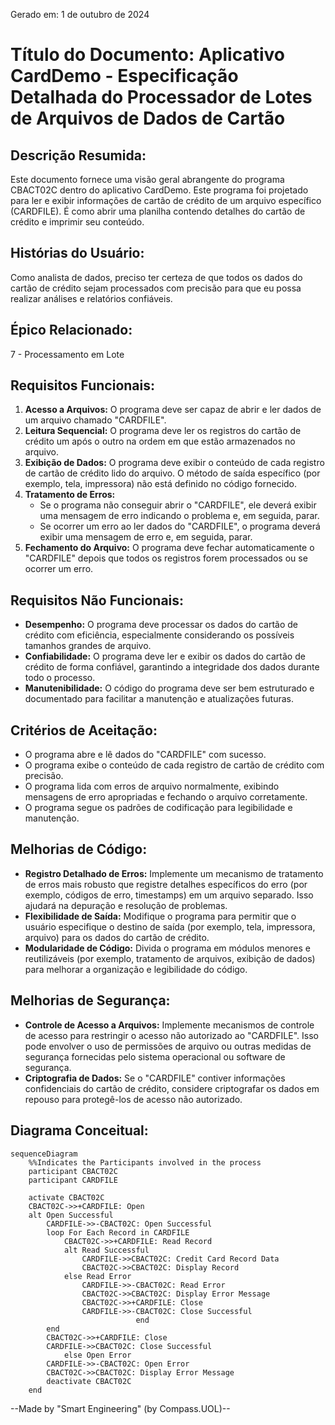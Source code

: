 Gerado em: 1 de outubro de 2024

# **Título do Documento:** Aplicativo CardDemo - Especificação Detalhada do Processador de Lotes de Arquivos de Dados de Cartão

## **Descrição Resumida:**

Este documento fornece uma visão geral abrangente do programa CBACT02C dentro do aplicativo CardDemo. Este programa foi projetado para ler e exibir informações de cartão de crédito de um arquivo específico (CARDFILE). É como abrir uma planilha contendo detalhes do cartão de crédito e imprimir seu conteúdo.

## **Histórias do Usuário:**

Como analista de dados, preciso ter certeza de que todos os dados do cartão de crédito sejam processados ​​com precisão para que eu possa realizar análises e relatórios confiáveis.

## **Épico Relacionado:** 
7 - Processamento em Lote

## **Requisitos Funcionais:**

1. **Acesso a Arquivos:** O programa deve ser capaz de abrir e ler dados de um arquivo chamado "CARDFILE".
2. **Leitura Sequencial:** O programa deve ler os registros do cartão de crédito um após o outro na ordem em que estão armazenados no arquivo.
3. **Exibição de Dados:** O programa deve exibir o conteúdo de cada registro de cartão de crédito lido do arquivo. O método de saída específico (por exemplo, tela, impressora) não está definido no código fornecido.
4. **Tratamento de Erros:**
    - Se o programa não conseguir abrir o "CARDFILE", ele deverá exibir uma mensagem de erro indicando o problema e, em seguida, parar.
    - Se ocorrer um erro ao ler dados do "CARDFILE", o programa deverá exibir uma mensagem de erro e, em seguida, parar.
5. **Fechamento do Arquivo:** O programa deve fechar automaticamente o "CARDFILE" depois que todos os registros forem processados ​​ou se ocorrer um erro.

## **Requisitos Não Funcionais:**

- **Desempenho:** O programa deve processar os dados do cartão de crédito com eficiência, especialmente considerando os possíveis tamanhos grandes de arquivo. 
- **Confiabilidade:** O programa deve ler e exibir os dados do cartão de crédito de forma confiável, garantindo a integridade dos dados durante todo o processo.
- **Manutenibilidade:** O código do programa deve ser bem estruturado e documentado para facilitar a manutenção e atualizações futuras.

## **Critérios de Aceitação:**

- O programa abre e lê dados do "CARDFILE" com sucesso.
- O programa exibe o conteúdo de cada registro de cartão de crédito com precisão.
- O programa lida com erros de arquivo normalmente, exibindo mensagens de erro apropriadas e fechando o arquivo corretamente.
- O programa segue os padrões de codificação para legibilidade e manutenção.

## **Melhorias de Código:**

- **Registro Detalhado de Erros:** Implemente um mecanismo de tratamento de erros mais robusto que registre detalhes específicos do erro (por exemplo, códigos de erro, timestamps) em um arquivo separado. Isso ajudará na depuração e resolução de problemas.
- **Flexibilidade de Saída:** Modifique o programa para permitir que o usuário especifique o destino de saída (por exemplo, tela, impressora, arquivo) para os dados do cartão de crédito.
- **Modularidade de Código:** Divida o programa em módulos menores e reutilizáveis ​​(por exemplo, tratamento de arquivos, exibição de dados) para melhorar a organização e legibilidade do código.

## **Melhorias de Segurança:**

- **Controle de Acesso a Arquivos:** Implemente mecanismos de controle de acesso para restringir o acesso não autorizado ao "CARDFILE". Isso pode envolver o uso de permissões de arquivo ou outras medidas de segurança fornecidas pelo sistema operacional ou software de segurança.
- **Criptografia de Dados:** Se o "CARDFILE" contiver informações confidenciais do cartão de crédito, considere criptografar os dados em repouso para protegê-los de acesso não autorizado.

## **Diagrama Conceitual:**

```mermaid
sequenceDiagram
    %%Indicates the Participants involved in the process
    participant CBACT02C
    participant CARDFILE

    activate CBACT02C
    CBACT02C->>+CARDFILE: Open
    alt Open Successful
        CARDFILE->>-CBACT02C: Open Successful
        loop For Each Record in CARDFILE
            CBACT02C->>+CARDFILE: Read Record
            alt Read Successful
                CARDFILE->>CBACT02C: Credit Card Record Data
                CBACT02C->>CBACT02C: Display Record
            else Read Error
                CARDFILE->>-CBACT02C: Read Error
                CBACT02C->>CBACT02C: Display Error Message
                CBACT02C->>+CARDFILE: Close
                CARDFILE->>-CBACT02C: Close Successful
                            end
        end
        CBACT02C->>+CARDFILE: Close
        CARDFILE->>CBACT02C: Close Successful
            else Open Error
        CARDFILE->>-CBACT02C: Open Error
        CBACT02C->>CBACT02C: Display Error Message
        deactivate CBACT02C
    end
```

--Made by "Smart Engineering" (by Compass.UOL)--